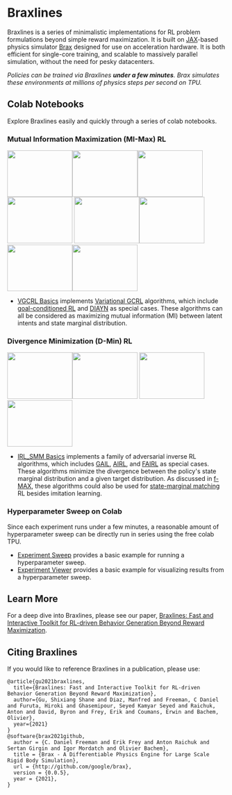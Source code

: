 # Braxlines

Braxlines is a series of minimalistic implementations for RL problem
formulations beyond simple reward maximization.
It is built on [JAX](https://github.com/google/jax)-based physics simulator
[Brax](https://github.com/google/brax) designed for
use on acceleration hardware. It is both efficient for single-core training, and
scalable to massively parallel simulation, without the need for pesky
datacenters.

*Policies can be trained via Braxlines **under a few minutes**. Brax simulates these environments at millions of physics steps per second on TPU.*

## Colab Notebooks

Explore Braxlines easily and quickly through a series of colab notebooks.

### Mutual Information Maximization (MI-Max) RL

<img src="https://github.com/google/brax/raw/main/docs/img/braxlines/ant_diayn.png" width="150" height="107"/><img src="https://github.com/google/brax/raw/main/docs/img/braxlines/ant_diayn_skill1.gif" width="150" height="107"/><img src="https://github.com/google/brax/raw/main/docs/img/braxlines/ant_diayn_skill2.gif" width="150" height="107"/><img src="https://github.com/google/brax/raw/main/docs/img/braxlines/ant_diayn_skill4.gif" width="150" height="107"/>
<img src="https://github.com/google/brax/raw/main/docs/img/braxlines/humanoid_diayn.png" width="150" height="107"/><img src="https://github.com/google/brax/raw/main/docs/img/braxlines/humanoid_diayn_skill1.gif" width="150" height="107"/><img src="https://github.com/google/brax/raw/main/docs/img/braxlines/humanoid_diayn_skill2.gif" width="150" height="107"/><img src="https://github.com/google/brax/raw/main/docs/img/braxlines/humanoid_diayn_skill3.gif" width="150" height="107"/>

* [VGCRL Basics](https://colab.research.google.com/github/google/brax/blob/main/notebooks/braxlines/mimax.ipynb) implements [Variational GCRL](https://arxiv.org/abs/2106.01404) algorithms, which include [goal-conditioned RL](http://citeseerx.ist.psu.edu/viewdoc/summary?doi=10.1.1.51.3077) and [DIAYN](https://arxiv.org/abs/1802.06070) as special cases. These algorithms can all be considered as maximizing mutual information (MI) between latent intents and state marginal distribution.

### Divergence Minimization (D-Min) RL

<img src="https://github.com/google/brax/raw/main/docs/img/braxlines/ant_smm.png" width="150" height="107"/><img src="https://github.com/google/brax/raw/main/docs/img/braxlines/ant_smm.gif" width="150" height="107"/>
<img src="https://github.com/google/brax/raw/main/docs/img/braxlines/humanoid_smm.png" width="150" height="107"/><img src="https://github.com/google/brax/raw/main/docs/img/braxlines/humanoid_smm.gif" width="150" height="107"/>

* [IRL_SMM Basics](https://colab.research.google.com/github/google/brax/blob/main/notebooks/braxlines/dmin.ipynb) implements a family of adversarial inverse RL algorithms, which includes [GAIL](https://arxiv.org/abs/1606.03476), [AIRL](https://arxiv.org/abs/1710.11248), and [FAIRL](https://arxiv.org/abs/1911.02256) as special cases. These algorithms minimize the divergence between the policy's state marginal distribution and a given target distribution. As discussed in [f-MAX](https://arxiv.org/abs/1911.02256), these algorithms could also be used for [state-marginal matching](https://arxiv.org/abs/1906.05274) RL besides imitation learning.

### Hyperparameter Sweep on Colab

Since each experiment runs under a few minutes, a reasonable amount of hyperparameter sweep can be directly run in series using the free colab TPU.

* [Experiment Sweep](https://colab.research.google.com/github/google/brax/blob/main/notebooks/braxlines/experiment_sweep.ipynb) provides a basic example for running a hyperparameter sweep.
* [Experiment Viewer](https://colab.research.google.com/github/google/brax/blob/main/notebooks/braxlines/experiment_viewer.ipynb) provides a basic example for visualizing results from a hyperparameter sweep.

## Learn More

For a deep dive into Braxlines, please see
our paper, [Braxlines: Fast and Interactive Toolkit for RL-driven Behavior Generation Beyond Reward Maximization](https://openreview.net/forum?id=-W0LCm8wE2S).

## Citing Braxlines

If you would like to reference Braxlines in a publication, please use:

```
@article{gu2021braxlines,
  title={Braxlines: Fast and Interactive Toolkit for RL-driven Behavior Generation Beyond Reward Maximization},
  author={Gu, Shixiang Shane and Diaz, Manfred and Freeman, C Daniel and Furuta, Hiroki and Ghasemipour, Seyed Kamyar Seyed and Raichuk, Anton and David, Byron and Frey, Erik and Coumans, Erwin and Bachem, Olivier},
  year={2021}
}
@software{brax2021github,
  author = {C. Daniel Freeman and Erik Frey and Anton Raichuk and Sertan Girgin and Igor Mordatch and Olivier Bachem},
  title = {Brax - A Differentiable Physics Engine for Large Scale Rigid Body Simulation},
  url = {http://github.com/google/brax},
  version = {0.0.5},
  year = {2021},
}
```
